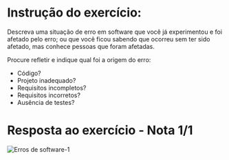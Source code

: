 # Instrução do exercício:

Descreva uma situação de erro em software que você já experimentou e foi afetado pelo erro; ou que você ficou sabendo que ocorreu sem ter sido afetado, mas conhece pessoas que foram afetadas.

Procure refletir e indique qual foi a origem do erro:

- Código? 
- Projeto inadequado? 
- Requisitos incompletos? 
- Requisitos incorretos? 
- Ausência de testes?

# Resposta ao exercício - Nota 1/1

![Erros de software-1](https://github.com/user-attachments/assets/96613c03-3682-4813-b84a-8af166fe8bcc)
